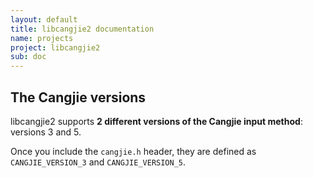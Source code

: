 ```yaml
---
layout: default
title: libcangjie2 documentation
name: projects
project: libcangjie2
sub: doc
---
```


## The Cangjie versions

libcangjie2 supports **2 different versions of the Cangjie input method**:
versions 3 and 5.

Once you include the `cangjie.h` header, they are defined as
`CANGJIE_VERSION_3` and `CANGJIE_VERSION_5`.
